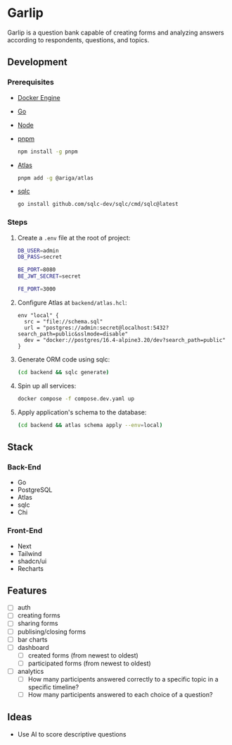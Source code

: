 # Garlip

Garlip is a question bank capable of creating forms and analyzing answers
according to respondents, questions, and topics.

## Development

### Prerequisites

- [Docker Engine](https://docs.docker.com/engine)

- [Go](https://go.dev)

- [Node](https://nodejs.org)

- [pnpm](https://pnpm.io)

  ```bash
  npm install -g pnpm
  ```

- [Atlas](https://atlasgo.io)

  ```bash
  pnpm add -g @ariga/atlas
  ```

- [sqlc](https://sqlc.dev)

  ```bash
  go install github.com/sqlc-dev/sqlc/cmd/sqlc@latest
  ```

### Steps

1. Create a `.env` file at the root of project:

   ```bash
   DB_USER=admin
   DB_PASS=secret

   BE_PORT=8080
   BE_JWT_SECRET=secret

   FE_PORT=3000
   ```

2. Configure Atlas at `backend/atlas.hcl`:

   ```hcl
   env "local" {
     src = "file://schema.sql"
     url = "postgres://admin:secret@localhost:5432?search_path=public&sslmode=disable"
     dev = "docker://postgres/16.4-alpine3.20/dev?search_path=public"
   }
   ```

3. Generate ORM code using sqlc:

   ```bash
   (cd backend && sqlc generate)
   ```

4. Spin up all services:

   ```bash
   docker compose -f compose.dev.yaml up
   ```

5. Apply application's schema to the database:

   ```bash
   (cd backend && atlas schema apply --env=local)
   ```

## Stack

### Back-End

- Go
- PostgreSQL
- Atlas
- sqlc
- Chi

### Front-End

- Next
- Tailwind
- shadcn/ui
- Recharts

## Features

- [ ] auth
- [ ] creating forms
- [ ] sharing forms
- [ ] publising/closing forms
- [ ] bar charts
- [ ] dashboard
  - [ ] created forms (from newest to oldest)
  - [ ] participated forms (from newest to oldest)
- [ ] analytics
  - [ ] How many participents answered correctly to a specific topic in a specific timeline?
  - [ ] How many participents answered to each choice of a question?

## Ideas

- Use AI to score descriptive questions
